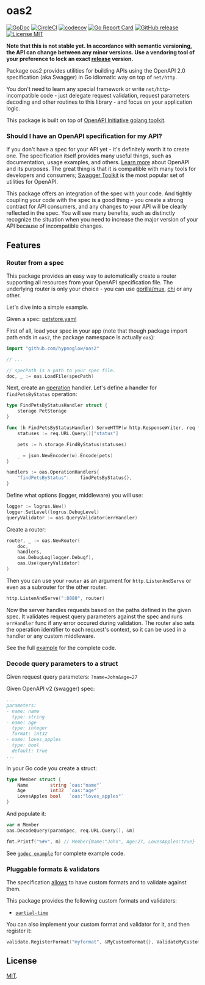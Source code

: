 # oas2

[![GoDoc](https://godoc.org/github.com/hypnoglow/oas2?status.svg)](https://godoc.org/github.com/hypnoglow/oas2)
[![CircleCI](https://circleci.com/gh/hypnoglow/oas2.svg?style=shield)](https://circleci.com/gh/hypnoglow/oas2)
[![codecov](https://codecov.io/gh/hypnoglow/oas2/branch/master/graph/badge.svg)](https://codecov.io/gh/hypnoglow/oas2)
[![Go Report Card](https://goreportcard.com/badge/github.com/hypnoglow/oas2)](https://goreportcard.com/report/github.com/hypnoglow/oas2)
[![GitHub release](https://img.shields.io/github/tag/hypnoglow/oas2.svg)](https://github.com/hypnoglow/oas2/releases)
[![License MIT](https://img.shields.io/badge/license-MIT-blue.svg?style=flat)](LICENSE)

**Note that this is not stable yet. In accordance with semantic versioning, the API can change between any minor versions. Use a vendoring tool of your
preference to lock an exact [release](https://github.com/hypnoglow/oas2/releases) version.**

Package oas2 provides utilities for building APIs using the OpenAPI 2.0 
specification (aka Swagger) in Go idiomatic way on top of `net/http`.

You don't need to learn any special framework or write `net/http`-incompatible
code - just delegate request validation, request parameters decoding
and other routines to this library - and focus on your application logic.

This package is built on top of [OpenAPI Initiative golang toolkit](https://github.com/go-openapi).

### Should I have an OpenAPI specification for my API?

If you don't have a spec for your API yet - it's definitely worth it to create 
one. The specification itself provides many useful things, such as documentation,
usage examples, and others. [Learn more](https://www.openapis.org/) about OpenAPI
and its purposes. The great thing is that it is compatible with many tools for 
developers and consumers; [Swagger Toolkit](https://swagger.io/) is the most popular
set of utilities for OpenAPI.

This package offers an integration of the spec with your code. And tightly 
coupling your code with the spec is a good thing - you create a strong contract
for API consumers, and any changes to your API will be clearly reflected in the 
spec. You will see many benefits, such as distinctly recognize the situation when
you need to increase the major version of your API because of incompatible changes.

## Features

### Router from a spec

This package provides an easy way to automatically create a router supporting
all resources from your OpenAPI specification file. The underlying router is only
your choice - you can use [gorilla/mux](https://github.com/gorilla/mux), [chi](https://github.com/go-chi/chi)
or any other.

Let's dive into a simple example.

Given a spec: [petstore.yaml](_examples/petstore.yaml)

First of all, load your spec in your app (note that though package import path ends in `oas2`, the package namespace is actually `oas`):

```go
import "github.com/hypnoglow/oas2"

// ...

// specPath is a path to your spec file.
doc, _ := oas.LoadFile(specPath)
```

Next, create an [operation](https://github.com/OAI/OpenAPI-Specification/blob/master/versions/2.0.md#operationObject) handler. 
Let's define a handler for `findPetsByStatus` operation:

```go
type FindPetsByStatusHandler struct {
	storage PetStorage
}

func (h FindPetsByStatusHandler) ServeHTTP(w http.ResponseWriter, req *http.Request) {
	statuses := req.URL.Query()["status"]

	pets := h.storage.FindByStatus(statuses)

	_ = json.NewEncoder(w).Encode(pets)
}
```

```go
handlers := oas.OperationHandlers{
    "findPetsByStatus":    findPetsByStatus{},
}
```

Define what options (logger, middleware) you will use:

```go
logger := logrus.New()
logger.SetLevel(logrus.DebugLevel)
queryValidator := oas.QueryValidator(errHandler)
```

Create a router:

```go
router, _ := oas.NewRouter(
    doc, 
    handlers, 
    oas.DebugLog(logger.Debugf), 
    oas.Use(queryValidator)
)
```

Then you can use your `router` as an argument for `http.ListenAndServe` 
or even as a subrouter for the other router.

```go
http.ListenAndServe(":8080", router)
``` 

Now the server handles requests based on the paths defined in the given spec.
It validates request query parameters against the spec and runs `errHandler` 
func if any error occured during validation. The router also sets the operation
identifier to each request's context, so it can be used in a handler or any custom
middleware.

See the full [example](_examples/router/main.go) for the complete code.

### Decode query parameters to a struct

Given request query parameters: `?name=John&age=27`

Given OpenAPI v2 (swagger) spec:

```yaml
...
parameters:
- name: name
  type: string
- name: age
  type: integer
  format: int32
- name: loves_apples
  type: bool
  default: true
...
```

In your Go code you create a struct:

```go
type Member struct {
	Name        string `oas:"name"`
	Age         int32  `oas:"age"`
	LovesApples bool   `oas:"loves_apples"`
}
```

And populate it:

```go
var m Member 
oas.DecodeQuery(paramSpec, req.URL.Query(), &m)

fmt.Printf("%#v", m) // Member{Name:"John", Age:27, LovesApples:true}
```

See [`godoc example`](https://godoc.org/github.com/hypnoglow/oas2#example-DecodeQuery) for complete example code.

### Pluggable formats & validators

The specification [allows](https://github.com/OAI/OpenAPI-Specification/blob/master/versions/2.0.md#data-types) to have custom formats and to validate against them.

This package provides the following custom formats and validators:
- [`partial-time`](formats/partial_time.go)

You can also implement your custom format and validator for it, and then register it:
```go
validate.RegisterFormat("myformat", &MyCustomFormat{}, ValidateMyCustomFormat)
```

## License

[MIT](https://github.com/hypnoglow/oas2/blob/master/LICENSE).
